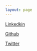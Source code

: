 ```yaml
---
layout: page
---
```


[Linkedkin](https://www.linkedin.com/in/rafalbachorz/)

[Github](https://github.com/rafalbachorz)

[Twitter](https://twitter.com/RafalBachorz)